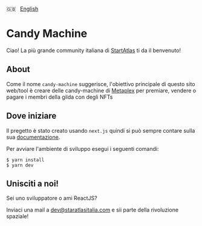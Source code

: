 🇬🇧 &nbsp; [English](https://github.com/staratlas-italia/candy-machine/blob/main/docs/README_EN.md)

# Candy Machine

Ciao! La più grande community italiana di [StartAtlas](https://strataltas.com/) ti da il benvenuto!

## About

Come il nome `candy-machine` suggerisce, l'obiettivo principale di questo sito web/tool è creare delle candy-machine di [Metaplex](https://www.metaplex.com/) per premiare, vendere o pagare i membri della gilda con degli NFTs

## Dove iniziare

Il pregetto è stato creato usando `next.js` quindi si può sempre contare sulla sua [documentazione](https://nextjs.org/docs/getting-started).

Per avviare l'ambiente di sviluppo esegui i seguenti comandi:

```
$ yarn install
$ yarn dev
```

## Unisciti a noi!

Sei uno sviluppatore o ami ReactJS?

Inviaci una mail a [dev@staratlasitalia.com](mailto:dev@staratlasitalia.com) e sii parte della rivoluzione spaziale!
